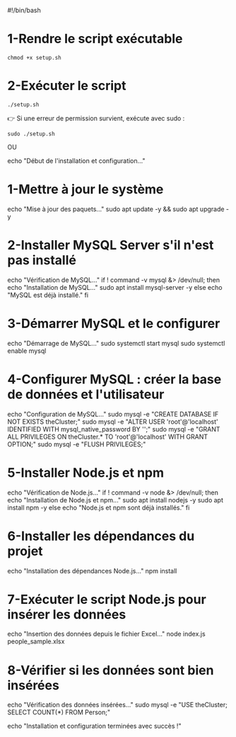 #!/bin/bash

# 1-Rendre le script exécutable

    chmod +x setup.sh

# 2-Exécuter le script

    ./setup.sh

👉 Si une erreur de permission survient, exécute avec sudo :

    sudo ./setup.sh

OU

echo "Début de l'installation et configuration..."

# 1-Mettre à jour le système
echo "Mise à jour des paquets..."
sudo apt update -y && sudo apt upgrade -y

# 2-Installer MySQL Server s'il n'est pas installé
echo "Vérification de MySQL..."
if ! command -v mysql &> /dev/null; then
  echo "Installation de MySQL..."
  sudo apt install mysql-server -y
else
  echo "MySQL est déjà installé."
fi

# 3-Démarrer MySQL et le configurer
echo "Démarrage de MySQL..."
sudo systemctl start mysql
sudo systemctl enable mysql

# 4-Configurer MySQL : créer la base de données et l'utilisateur
echo "Configuration de MySQL..."
sudo mysql -e "CREATE DATABASE IF NOT EXISTS theCluster;"
sudo mysql -e "ALTER USER 'root'@'localhost' IDENTIFIED WITH mysql_native_password BY '';"
sudo mysql -e "GRANT ALL PRIVILEGES ON theCluster.* TO 'root'@'localhost' WITH GRANT OPTION;"
sudo mysql -e "FLUSH PRIVILEGES;"

# 5-Installer Node.js et npm
echo "Vérification de Node.js..."
if ! command -v node &> /dev/null; then
  echo "Installation de Node.js et npm..."
  sudo apt install nodejs -y
  sudo apt install npm -y
else
  echo "Node.js et npm sont déjà installés."
fi

# 6-Installer les dépendances du projet
echo "Installation des dépendances Node.js..."
npm install

# 7-Exécuter le script Node.js pour insérer les données
echo "Insertion des données depuis le fichier Excel..."
node index.js people_sample.xlsx

# 8-Vérifier si les données sont bien insérées
echo "Vérification des données insérées..."
sudo mysql -e "USE theCluster; SELECT COUNT(*) FROM Person;"

echo "Installation et configuration terminées avec succès !"
